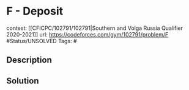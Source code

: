 # F - Deposit

contest: [[CFICPC/102791/102791|Southern and Volga Russia Qualifier 2020-2021]]
url: https://codeforces.com/gym/102791/problem/F
#Status/UNSOLVED
Tags: #

## Description

## Solution

